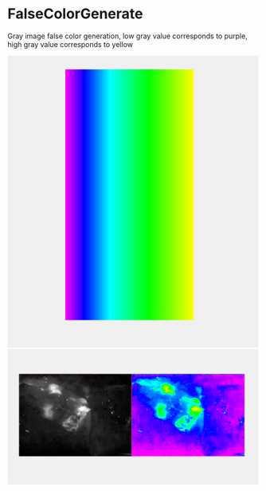 # FalseColorGenerate
Gray image false color generation, low gray value corresponds to purple, high gray value corresponds to yellow


![image](https://github.com/oraclBH/FalseColorGenerate/blob/main/1.png)
![image](https://github.com/oraclBH/FalseColorGenerate/blob/main/2.png)


